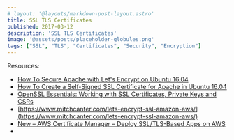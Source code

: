 ```yaml
---
# layout: '@layouts/markdown-post-layout.astro'
title: SSL TLS Certificates
published: 2017-03-12
description: 'SSL TLS Certificates'
image: '@assets/posts/placeholder-globules.png'
tags: ["SSL", "TLS", "Certificates", "Security", "Encryption"]
---
```



Resources:

- [How To Secure Apache with Let's Encrypt on Ubuntu 16.04](https://www.digitalocean.com/community/tutorials/how-to-secure-apache-with-let-s-encrypt-on-ubuntu-16-04)
- [How To Create a Self-Signed SSL Certificate for Apache in Ubuntu 16.04](https://www.digitalocean.com/community/tutorials/how-to-create-a-self-signed-ssl-certificate-for-apache-in-ubuntu-16-04)
- [OpenSSL Essentials: Working with SSL Certificates, Private Keys and CSRs](https://www.digitalocean.com/community/tutorials/openssl-essentials-working-with-ssl-certificates-private-keys-and-csrs)
- [https://www.mitchcanter.com/lets-encrypt-ssl-amazon-aws/](https://www.mitchcanter.com/lets-encrypt-ssl-amazon-aws/)
- [New – AWS Certificate Manager – Deploy SSL/TLS-Based Apps on AWS](https://aws.amazon.com/blogs/aws/new-aws-certificate-manager-deploy-ssltls-based-apps-on-aws/)
-
